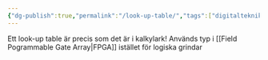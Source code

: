 ```yaml
---
{"dg-publish":true,"permalink":"/look-up-table/","tags":["digitalteknik","programmering"]}
---
```


Ett look-up table är precis som det är i kalkylark! Används typ i [[Field Pogrammable Gate Array\|FPGA]] istället för logiska grindar